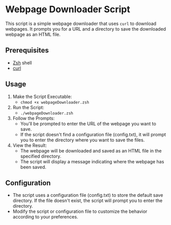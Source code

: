 # Webpage Downloader Script

This script is a simple webpage downloader that uses `curl` to download webpages. It prompts you for a URL and a directory to save the downloaded webpage as an HTML file.

## Prerequisites

- [Zsh](https://www.zsh.org/) shell
- [curl](https://curl.se/)

## Usage

1. Make the Script Executable:
   - `chmod +x webpageDownloader.zsh`
2. Run the Script:
   - `./webpageDownloader.zsh`
3. Follow the Prompts:
   - You'll be prompted to enter the URL of the webpage you want to save.
   - If the script doesn't find a configuration file (config.txt), it will prompt you to enter the directory where you want to save the files.
4. View the Result:
   - The webpage will be downloaded and saved as an HTML file in the specified directory.
   - The script will display a message indicating where the webpage has been saved.

## Configuration
- The script uses a configuration file (config.txt) to store the default save directory. If the file doesn't exist, the script will prompt you to enter the directory.
- Modify the script or configuration file to customize the behavior according to your preferences.